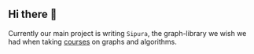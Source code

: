 ## Hi there 👋

Currently our main project is writing `Sipura`, the graph-library we wish we had when taking 
[courses](https://www.uni-marburg.de/en/fb12/research-groups/algorith) on graphs and algorithms.
